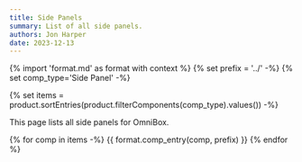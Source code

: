 ```yaml
---
title: Side Panels
summary: List of all side panels.
authors: Jon Harper
date: 2023-12-13
---
```


{% import 'format.md' as format with context %}
{% set prefix = '../' -%}
{% set comp_type='Side Panel' -%}

{% set items = product.sortEntries(product.filterComponents(comp_type).values()) -%}

This page lists all side panels for OmniBox.

{% for comp in items -%}
{{ format.comp_entry(comp, prefix) }}
{% endfor %}